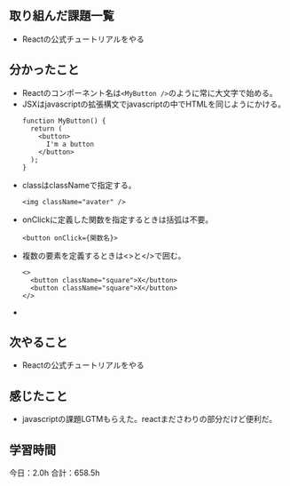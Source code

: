 ## 取り組んだ課題一覧
* Reactの公式チュートリアルをやる
## 分かったこと
* Reactのコンポーネント名は```<MyButton />```のように常に大文字で始める。
* JSXはjavascriptの拡張構文でjavascriptの中でHTMLを同じようにかける。
  ```
  function MyButton() {
    return (
      <button>
        I'm a button
      </button>
    );
  }
  ```
* classはclassNameで指定する。
  ```
  <img className="avater" />
  ```
* onClickに定義した関数を指定するときは括弧は不要。
  ```
  <button onClick={関数名}>
  ```
* 複数の要素を定義するときは<>と</>で囲む。
  ```
  <>
    <button className="square">X</button>
    <button className="square">X</button>
  </>
  ```
* 
      
    
    

## 次やること
* Reactの公式チュートリアルをやる
## 感じたこと
* javascriptの課題LGTMもらえた。reactまださわりの部分だけど便利だ。
 
## 学習時間
今日：2.0h
合計：658.5h
